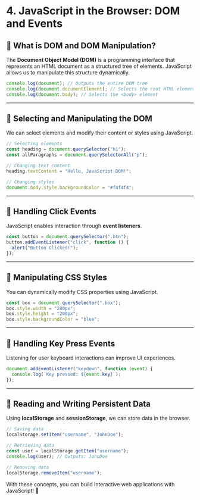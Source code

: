 # 4. JavaScript in the Browser: DOM and Events

## 📌 What is DOM and DOM Manipulation?
The **Document Object Model (DOM)** is a programming interface that represents an HTML document as a structured tree of elements. JavaScript allows us to manipulate this structure dynamically.

```js
console.log(document); // Outputs the entire DOM tree
console.log(document.documentElement); // Selects the root HTML element
console.log(document.body); // Selects the <body> element
```

---

## 📌 Selecting and Manipulating the DOM
We can select elements and modify their content or styles using JavaScript.

```js
// Selecting elements
const heading = document.querySelector("h1");
const allParagraphs = document.querySelectorAll("p");

// Changing text content
heading.textContent = "Hello, JavaScript DOM!";

// Changing styles
document.body.style.backgroundColor = "#f4f4f4";
```

---

## 📌 Handling Click Events
JavaScript enables interaction through **event listeners**.

```js
const button = document.querySelector(".btn");
button.addEventListener("click", function () {
  alert("Button Clicked!");
});
```

---

## 📌 Manipulating CSS Styles
You can dynamically modify CSS properties using JavaScript.

```js
const box = document.querySelector(".box");
box.style.width = "200px";
box.style.height = "200px";
box.style.backgroundColor = "blue";
```

---

## 📌 Handling Key Press Events
Listening for user keyboard interactions can improve UI experiences.

```js
document.addEventListener("keydown", function (event) {
  console.log(`Key pressed: ${event.key}`);
});
```

---

## 📌 Reading and Writing Persistent Data
Using **localStorage** and **sessionStorage**, we can store data in the browser.

```js
// Saving data
localStorage.setItem("username", "JohnDoe");

// Retrieving data
const user = localStorage.getItem("username");
console.log(user); // Outputs: JohnDoe

// Removing data
localStorage.removeItem("username");
```

With these concepts, you can build interactive web applications with JavaScript! 🚀
